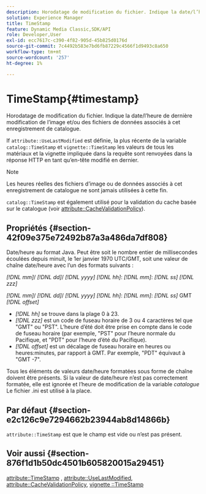 ```yaml
---
description: Horodatage de modification du fichier. Indique la date/l’heure de dernière modification de l’image et/ou des fichiers de données associés à cet enregistrement de catalogue.
solution: Experience Manager
title: TimeStamp
feature: Dynamic Media Classic,SDK/API
role: Developer,User
exl-id: ecc7617c-c390-4f82-905d-45b825d0176d
source-git-commit: 7c4492b583e7bd6fb87229c4566f1d9493c8a650
workflow-type: tm+mt
source-wordcount: '257'
ht-degree: 1%

---
```


# TimeStamp{#timestamp}

Horodatage de modification du fichier. Indique la date/l’heure de dernière modification de l’image et/ou des fichiers de données associés à cet enregistrement de catalogue.

If `attribute::UseLastModified` est définie, la plus récente de la variable `catalog::TimeStamp` et `vignette::TimeStamp` les valeurs de tous les matériaux et la vignette impliquée dans la requête sont renvoyées dans la réponse HTTP en tant qu’en-tête modifié en dernier.

>[!NOTE]
>
>Les heures réelles des fichiers d’image ou de données associés à cet enregistrement de catalogue ne sont jamais utilisées à cette fin.

`catalog::TimeStamp` est également utilisé pour la validation du cache basée sur le catalogue (voir [attribute::CacheValidationPolicy](/help/aem-is-ir-api/ir-api/material-cat/image-rendering-api-ref/c-ir-material-catalog/c-ir-attributes-reference/r-ir-cachevalidationpolicy.md)).

## Propriétés {#section-42f09e375e72492b87a3a486da7df808}

Date/heure au format Java. Peut être soit le nombre entier de millisecondes écoulées depuis minuit, le 1er janvier 1970 UTC/GMT, soit une valeur de chaîne date/heure avec l’un des formats suivants :

*[!DNL mm]*/ *[!DNL dd]*/ *[!DNL yyyy]* *[!DNL hh]*: *[!DNL mm]*: *[!DNL ss]* *[!DNL zzz]*

*[!DNL mm]*/ *[!DNL dd]*/ *[!DNL yyyy]* *[!DNL hh]*: *[!DNL mm]*: *[!DNL ss]* GMT *[!DNL offset]*

* *[!DNL hh]* se trouve dans la plage 0 à 23.
* *[!DNL zzz]* est un code de fuseau horaire de 3 ou 4 caractères tel que &quot;GMT&quot; ou &quot;PST&quot;. L’heure d’été doit être prise en compte dans le code de fuseau horaire (par exemple, &quot;PST&quot; pour l’heure normale du Pacifique, et &quot;PDT&quot; pour l’heure d’été du Pacifique).
* *[!DNL offset]* est un décalage de fuseau horaire en heures ou heures:minutes, par rapport à GMT. Par exemple, &quot;PDT&quot; équivaut à &quot;GMT -7&quot;.

Tous les éléments de valeurs date/heure formatées sous forme de chaîne doivent être présents. Si la valeur de date/heure n’est pas correctement formatée, elle est ignorée et l’heure de modification de la variable *catalogue* Le fichier .ini est utilisé à la place.

## Par défaut {#section-e2c126c9e7294662b23944ab8d14866b}

`attribute::TimeStamp` est que le champ est vide ou n’est pas présent.

## Voir aussi {#section-876f1d1b50dc4501b605820015a29451}

[attribute::TimeStamp](../../../../../ir-api/material-cat/image-rendering-api-ref/c-ir-material-catalog/c-ir-attributes-reference/r-ir-timestamp.md#reference-8373ad4ee03d4e4b9a8fc96cf42b3181) , [attribute::UseLastModified](../../../../../ir-api/material-cat/image-rendering-api-ref/c-ir-material-catalog/c-ir-attributes-reference/r-ir-uselastmodified.md#reference-d2ab628c9e004fedbd38324866dbca1d), [attribute::CacheValidationPolicy](../../../../../ir-api/material-cat/image-rendering-api-ref/c-ir-material-catalog/c-ir-attributes-reference/r-ir-cachevalidationpolicy.md#reference-2d71679733474d8aa116db6ceba87fa4), [vignette ::TimeStamp](../../../../../ir-api/material-cat/image-rendering-api-ref/c-ir-material-catalog/c-ir-vignette-map-reference/r-ir-timestamp-vignette.md#reference-d57cdd40a6a645d199dbb1d56cc85bc1)

